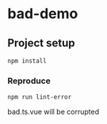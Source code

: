 # bad-demo

## Project setup
```
npm install
```

### Reproduce
```
npm run lint-error
```

bad.ts.vue will be corrupted
